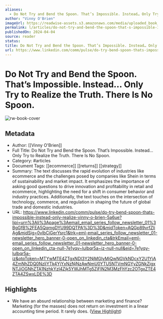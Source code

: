 ```yaml
---
aliases:
  - Do Not Try and Bend the Spoon. That’s Impossible. Instead… Only Try to Realize the Truth. There Is No Spoon.
author: "Vinny O'Brien"
imageUrl: https://readwise-assets.s3.amazonaws.com/media/uploaded_book_covers/profile_276497/1712238982479
permalink: l/articles/do-not-try-and-bend-the-spoon-that-s-impossible-instead-only-try-to-realize-the-truth-there-is-no-spoon
publishedOn: 2024-04-04
source: reader
status: 
title: Do Not Try and Bend the Spoon. That’s Impossible. Instead… Only Try to Realize the Truth. There Is No Spoon.
url: https://www.linkedin.com/comm/pulse/do-try-bend-spoon-thats-impossible-instead-only-realize-vinny-o-brien-5a6ue?lipi=urn%3Ali%3Apage%3Aemail_email_series_follow_newsletter_01%3BgGfB%2FEA5QqmgDYU99DQTPA%3D%3D&midToken=AQGp89vrfZliAg&midSig=0vlbCiGerYsrc1&trk=eml-email_series_follow_newsletter_01-newsletter_hero_banner-0-open_on_linkedin_cta&trkEmail=eml-email_series_follow_newsletter_01-newsletter_hero_banner-0-open_on_linkedin_cta-null-7e1yqy~lulbqr5a~iz-null-null&eid=7e1yqy-lulbqr5a-iz&otpToken=MTYwMTE4ZTgxNDI3Y2NjMGIyMjQwNGVkNDcxY2U1YjA4ZmNhZDQ0NzliYTk4YjYxNzNjNzAwNmU0YTU5NTVmNGYyZGNkZjgxNTJiOGNhZTA1NzhkYzI4Zjk5YWJhMTg5ZjFlN2M3MzFhYzc2OTgxZTE4ZTA4ZSwxLDE%3D
---
```

# Do Not Try and Bend the Spoon. That’s Impossible. Instead… Only Try to Realize the Truth. There Is No Spoon.

![rw-book-cover](https://readwise-assets.s3.amazonaws.com/media/uploaded_book_covers/profile_276497/1712238982479)

## Metadata

- Author: [[Vinny O'Brien]]
- Full Title: Do Not Try and Bend the Spoon. That’s Impossible. Instead… Only Try to Realize the Truth. There Is No Spoon.
- Category: #articles
- Document Tags: [[ecommerce]] [[returns]] [[strategy]]
- Summary: The text discusses the rapid evolution of industries like ecommerce and the challenges posed by companies like Shein in terms of sustainability and market impact. It emphasizes the importance of asking good questions to drive innovation and profitability in retail and ecommerce, highlighting the need for a shift in consumer behavior and industry practices. Additionally, the text touches on the intersection of technology, commerce, and regulation in shaping the future of global trade and domestic industries.
- URL: https://www.linkedin.com/comm/pulse/do-try-bend-spoon-thats-impossible-instead-only-realize-vinny-o-brien-5a6ue?lipi=urn%3Ali%3Apage%3Aemail_email_series_follow_newsletter_01%3BgGfB%2FEA5QqmgDYU99DQTPA%3D%3D&midToken=AQGp89vrfZliAg&midSig=0vlbCiGerYsrc1&trk=eml-email_series_follow_newsletter_01-newsletter_hero_banner-0-open_on_linkedin_cta&trkEmail=eml-email_series_follow_newsletter_01-newsletter_hero_banner-0-open_on_linkedin_cta-null-7e1yqy~lulbqr5a~iz-null-null&eid=7e1yqy-lulbqr5a-iz&otpToken=MTYwMTE4ZTgxNDI3Y2NjMGIyMjQwNGVkNDcxY2U1YjA4ZmNhZDQ0NzliYTk4YjYxNzNjNzAwNmU0YTU5NTVmNGYyZGNkZjgxNTJiOGNhZTA1NzhkYzI4Zjk5YWJhMTg5ZjFlN2M3MzFhYzc2OTgxZTE4ZTA4ZSwxLDE%3D

## Highlights

- We have an absurd relationship between marketing and finance? Marketing (for the masses) does not return on investment in a linear accounting time period. It rarely does. ([View Highlight](https://read.readwise.io/read/01hz21mdm048pgq2g2ps2sqkzk))
